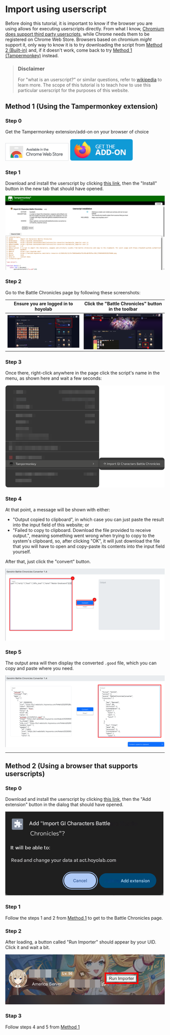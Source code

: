 # Import using userscript

Before doing this tutorial, it is important to know if the browser you are using allows for executing userscripts directly. From what I know, [Chromium does support third party userscripts](https://www.chromium.org/developers/design-documents/user-scripts/), while Chrome needs them to be registered on Chrome Web Store. Browsers based on chromium *might* support it, only way to know it is to try downloading the script from <a target="_self" href="#method-2">Method 2 (Built-in)</a> and, if it doesn't work, come back to try <a target="_self" href="#method-1">Method 1 (Tampermonkey)</a> instead.

> ### Disclaimer
>
> For "what is an userscript?" or similar questions, refer to [wikipedia](https://en.wikipedia.org/wiki/Userscript) to learn more. The scope of this tutorial is to teach how to use this particular userscript for the purposes of this website.

## <a name="method-1"/>Method 1 (Using the Tampermonkey extension)

### Step 0

Get the Tampermonkey extension/add-on on your browser of choice

[<img style="width:200px;" alt="chrome web store link" src="doc/chrome-webstore.png">](https://chromewebstore.google.com/detail/dhdgffkkebhmkfjojejmpbldmpobfkfo)
[<img style="width:200px;" alt="firefox addon store link" src="doc/firefox-browser-addons.png">](https://addons.mozilla.org/en-US/firefox/addon/tampermonkey)

### Step 1

Download and install the userscript by clicking [this link](https://github.com/kazmath/battlechronicles-converter/raw/main/bc_importer.user.js), then the "Install" button in the new tab that should have opened.

![Step 1](doc/script_m1_step1.png)

### Step 2

Go to the Battle Chronicles page by following these screenshots:

| Ensure you are logged in to hoyolab | Click the "Battle Chronicles" button in the toolbar |
| :---------------------------------: | :-------------------------------------------------: |
|   ![Login](doc/manual_step0.png)    |      ![Click the button](doc/manual_step1.png)      |

### Step 3

Once there, right-click anywhere in the page click the script's name in the menu, as shown here and wait a few seconds:

<img style="width:600px;" alt="Context Menu" src="doc/script_m1_step3.png">

### Step 4

At that point, a message will be shown with either:

- "Output copied to clipboard", in which case you can just paste the result into
the input field of this website; or
- "Failed to copy to clipboard. Download the file provided to receive output.",
meaning something went wrong when trying to copy to the system's clipboard, so,
after clicking "OK", it will just download the file that you will have to open
and copy-paste its contents into the input field yourself.

After that, just click the "convert" button.

![Step 6](doc/manual_step6.png)

### Step 5

The output area will then display the converted `.good` file, which you can copy
and paste where you need.

![Step 7](doc/manual_step7.png)

---

## <a name="method-2"/>Method 2 (Using a browser that supports userscripts)

### Step 0

Download and install the userscript by clicking [this link](https://github.com/kazmath/battlechronicles-converter/raw/main/bc_importer_alt.user.js), then the "Add extension" button in the dialog that should have opened.

<img style="width:500px;" alt="Add extension" src="doc/script_m2_step0.png"/>

### Step 1

Follow the steps 1 and 2 from <a target="_self" href="#method-1">Method 1</a> to get to the Battle
Chronicles page.

### Step 2

After loading, a button called "Run Importer" should appear by your UID. Click
it and wait a bit.

![Run Importer button](doc/script_m2_step2.png)

### Stap 3

Follow steps 4 and 5 from <a target="_self" href="#method-1">Method 1</a>
